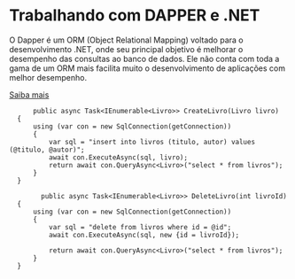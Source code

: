 # Trabalhando com DAPPER e .NET

O Dapper é um ORM (Object Relational Mapping) voltado para o desenvolvimento .NET, onde seu principal objetivo é melhorar o desempenho das consultas ao banco de dados. Ele não conta com toda a gama de um ORM mais facilita muito o desenvolvimento de aplicações com melhor desempenho.

[Saiba mais](https://thiagoborges.net.br/o-que-e-o-dapper-e-como-utilizar/)

          public async Task<IEnumerable<Livro>> CreateLivro(Livro livro)
      {
          using (var con = new SqlConnection(getConnection))
          {
              var sql = "insert into livros (titulo, autor) values (@titulo, @autor)";
              await con.ExecuteAsync(sql, livro);
              return await con.QueryAsync<Livro>("select * from livros");
          }
      }

            public async Task<IEnumerable<Livro>> DeleteLivro(int livroId)
      {
          using (var con = new SqlConnection(getConnection))
          {
              var sql = "delete from livros where id = @id";
              await con.ExecuteAsync(sql, new {id = livroId});
    
              return await con.QueryAsync<Livro>("select * from livros");
          }
      }
